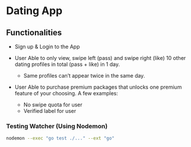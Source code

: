 # Dating App

## Functionalities

- Sign up & Login to the App

- User Able to only view, swipe left (pass) and swipe right (like) 10 other dating profiles in total (pass + like) in 1 day.
    - Same profiles can’t appear twice in the same day.

- User Able to purchase premium packages that unlocks one premium feature of your choosing. A few examples:
    - No swipe quota for user
    - Verified label for user




### Testing Watcher (Using Nodemon)
```bash
nodemon --exec "go test ./..." --ext "go"
```
